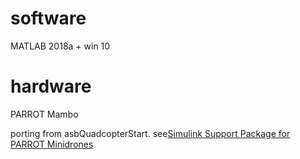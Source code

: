 # software
MATLAB 2018a + win 10
# hardware
PARROT Mambo

porting from asbQuadcopterStart. see[Simulink Support Package for PARROT Minidrones](https://www.mathworks.com/help/supportpkg/parrot/index.html)
